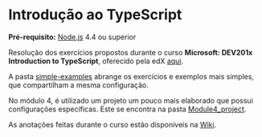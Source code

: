 # Introdução ao TypeScript

**Pré-requisito:** [Node.js](http://nodejs.org) 4.4 ou superior

Resolução dos exercícios propostos durante o curso **Microsoft: DEV201x Introduction to TypeScript**, oferecido pela edX [aqui](https://www.edx.org/course/introduction-typescript-microsoft-dev201x-1).

A pasta [simple-examples](https://github.com/lidimayra/intro-to-type-script/tree/master/simple-examples) abrange os exercícios e exemplos mais
simples, que compartilham a mesma configuração.

No módulo 4, é utilizado um projeto um pouco mais elaborado que possui
configurações específicas. Este se encontra na pasta [Module4_project](https://github.com/lidimayra/intro-to-type-script/tree/master/Module4_project).

As anotações feitas durante o curso estão disponíveis na [Wiki](https://github.com/lidimayra/intro-to-type-script/wiki).
